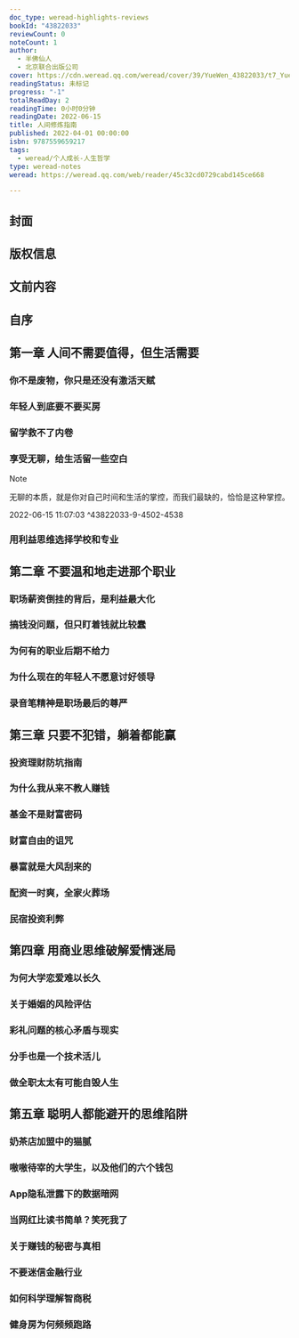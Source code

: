 ```yaml
---
doc_type: weread-highlights-reviews
bookId: "43822033"
reviewCount: 0
noteCount: 1
author:
  - 半佛仙人
  - 北京联合出版公司
cover: https://cdn.weread.qq.com/weread/cover/39/YueWen_43822033/t7_YueWen_43822033.jpg
readingStatus: 未标记
progress: "-1"
totalReadDay: 2
readingTime: 0小时0分钟
readingDate: 2022-06-15
title: 人间修炼指南
published: 2022-04-01 00:00:00
isbn: 9787559659217
tags:
  - weread/个人成长-人生哲学
type: weread-notes
weread: https://weread.qq.com/web/reader/45c32cd0729cabd145ce668

---
```



## 封面

## 版权信息

## 文前内容

## 自序

## 第一章 人间不需要值得，但生活需要

### 你不是废物，你只是还没有激活天赋

### 年轻人到底要不要买房

### 留学救不了内卷

### 享受无聊，给生活留一些空白

> [!NOTE] 
> 无聊的本质，就是你对自己时间和生活的掌控，而我们最缺的，恰恰是这种掌控。
> 
> 2022-06-15 11:07:03 ^43822033-9-4502-4538

### 用利益思维选择学校和专业

## 第二章 不要温和地走进那个职业

### 职场薪资倒挂的背后，是利益最大化

### 搞钱没问题，但只盯着钱就比较蠢

### 为何有的职业后期不给力

### 为什么现在的年轻人不愿意讨好领导

### 录音笔精神是职场最后的尊严

## 第三章 只要不犯错，躺着都能赢

### 投资理财防坑指南

### 为什么我从来不教人赚钱

### 基金不是财富密码

### 财富自由的诅咒

### 暴富就是大风刮来的

### 配资一时爽，全家火葬场

### 民宿投资利弊

## 第四章 用商业思维破解爱情迷局

### 为何大学恋爱难以长久

### 关于婚姻的风险评估

### 彩礼问题的核心矛盾与现实

### 分手也是一个技术活儿

### 做全职太太有可能自毁人生

## 第五章 聪明人都能避开的思维陷阱

### 奶茶店加盟中的猫腻

### 嗷嗷待宰的大学生，以及他们的六个钱包

### App隐私泄露下的数据暗网

### 当网红比读书简单？笑死我了

### 关于赚钱的秘密与真相

### 不要迷信金融行业

### 如何科学理解智商税

### 健身房为何频频跑路

